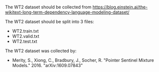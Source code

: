 The WT2 dataset should be collected from https://blog.einstein.ai/the-wikitext-long-term-dependency-language-modeling-dataset/

The WT2 dataset should be split into 3 files:
- WT2.train.txt
- WT2.valid.txt
- WT2.test.txt

The WT2 dataset was collected by:
- Merity, S., Xiong, C., Bradbury, J., Socher, R. "Pointer Sentinel Mixture Models." 2016. "arXiv:1609.07843"
